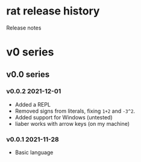 # rat release history
Release notes

# v0 series

## v0.0 series

### v0.0.2 2021-12-01
- Added a REPL
- Removed signs from literals, fixing `1+2` and `-3^2`.
- Added support for Windows (untested)
- liaber works with arrow keys (on my machine)

### v0.0.1 2021-11-28
- Basic language
